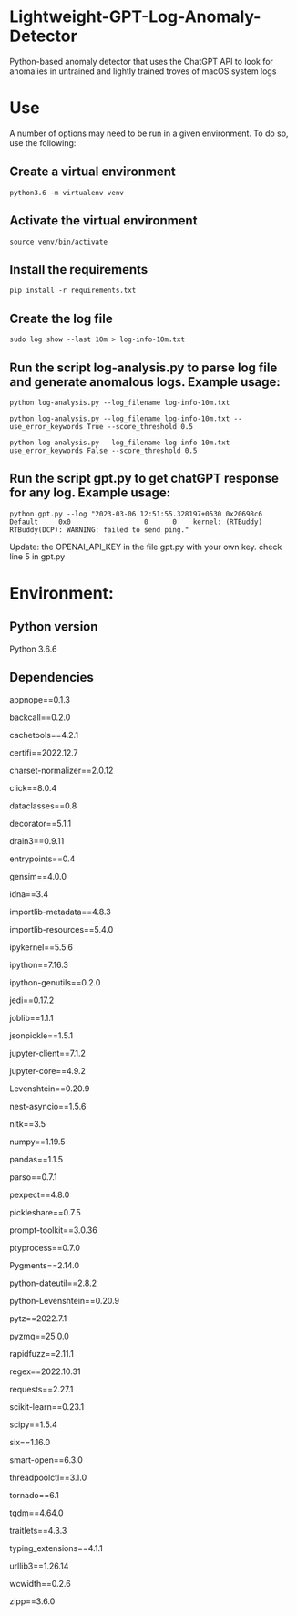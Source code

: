 # Lightweight-GPT-Log-Anomaly-Detector
Python-based anomaly detector that uses the ChatGPT API to look for anomalies in untrained and lightly trained troves of macOS system logs

# Use
A number of options may need to be run in a given environment. To do so, use the following:

## Create a virtual environment
`python3.6 -m virtualenv venv`

## Activate the virtual environment
`source venv/bin/activate`

## Install the requirements
`pip install -r requirements.txt`

## Create the log file
`sudo log show --last 10m > log-info-10m.txt`

## Run the script log-analysis.py to parse log file and generate anomalous logs. Example usage:
`python log-analysis.py --log_filename log-info-10m.txt`

`python log-analysis.py --log_filename log-info-10m.txt --use_error_keywords True --score_threshold 0.5`

`python log-analysis.py --log_filename log-info-10m.txt --use_error_keywords False --score_threshold 0.5`


## Run the script gpt.py to get chatGPT response for any log. Example usage:
`python gpt.py --log "2023-03-06 12:51:55.328197+0530 0x20698c6  Default     0x0                  0      0    kernel: (RTBuddy) RTBuddy(DCP): WARNING: failed to send ping."`

Update: the OPENAI_API_KEY in the file gpt.py with your own key. check line 5 in gpt.py

# Environment: 
## Python version
Python 3.6.6

## Dependencies
appnope==0.1.3

backcall==0.2.0

cachetools==4.2.1

certifi==2022.12.7

charset-normalizer==2.0.12

click==8.0.4

dataclasses==0.8

decorator==5.1.1

drain3==0.9.11

entrypoints==0.4

gensim==4.0.0

idna==3.4

importlib-metadata==4.8.3

importlib-resources==5.4.0

ipykernel==5.5.6

ipython==7.16.3

ipython-genutils==0.2.0

jedi==0.17.2

joblib==1.1.1

jsonpickle==1.5.1

jupyter-client==7.1.2

jupyter-core==4.9.2

Levenshtein==0.20.9

nest-asyncio==1.5.6

nltk==3.5

numpy==1.19.5

pandas==1.1.5

parso==0.7.1

pexpect==4.8.0

pickleshare==0.7.5

prompt-toolkit==3.0.36

ptyprocess==0.7.0

Pygments==2.14.0

python-dateutil==2.8.2

python-Levenshtein==0.20.9

pytz==2022.7.1

pyzmq==25.0.0

rapidfuzz==2.11.1

regex==2022.10.31

requests==2.27.1

scikit-learn==0.23.1

scipy==1.5.4

six==1.16.0

smart-open==6.3.0

threadpoolctl==3.1.0

tornado==6.1

tqdm==4.64.0

traitlets==4.3.3

typing_extensions==4.1.1

urllib3==1.26.14

wcwidth==0.2.6

zipp==3.6.0
